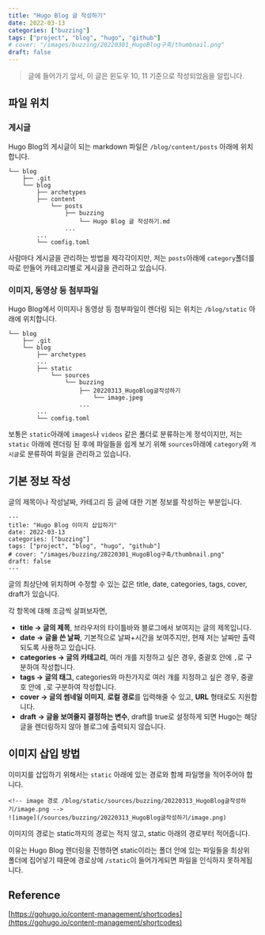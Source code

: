 ```yaml
---
title: "Hugo Blog 글 작성하기"
date: 2022-03-13
categories: ["buzzing"]
tags: ["project", "blog", "hugo", "github"]
# cover: "/images/buzzing/20220301_HugoBlog구축/thumbnail.png"
draft: false
---
```


> 글에 들어가기 앞서, 이 글은 윈도우 10, 11 기준으로 작성되었음을 알립니다.

## 파일 위치

### 게시글
Hugo Blog의 게시글이 되는 markdown 파일은 `/blog/content/posts` 아래에 위치합니다.
```
└── blog
    ├── .git
    └── blog
        ├── archetypes
        ├── content
            └── posts
                ├── buzzing
                    └── Hugo Blog 글 작성하기.md
                ...
        ...
        └── comfig.toml
```
사람마다 게시글을 관리하는 방법을 제각각이지만, 저는 `posts`아래에 `category`폴더를 따로 만들어 카테고리별로 게시글을 관리하고 있습니다.

### 이미지, 동영상 등 첨부파일
Hugo Blog에서 이미지나 동영상 등 첨부파일이 렌더링 되는 위치는 `/blog/static` 아래에 위치합니다.
```
└── blog
    ├── .git
    └── blog
        ├── archetypes
        ...
        ├── static
            └── sources
                └── buzzing
                    ├── 20220313_HugoBlog글작성하기
                        └── image.jpeg
                    ...
        ...
        └── comfig.toml
```
보통은 `static`아래에 `images`나 `videos` 같은 폴더로 분류하는게 정석이지만, 저는 `static` 아래에 렌더링 된 후에 파일들을 쉽게 보기 위해 `sources`아래에 `category`와 `게시글`로 분류하여 파일을 관리하고 있습니다.

## 기본 정보 작성

글의 제목이나 작성날짜, 카테고리 등 글에 대한 기본 정보를 작성하는 부분입니다.
```
---
title: "Hugo Blog 이미지 삽입하기"
date: 2022-03-13
categories: ["buzzing"]
tags: ["project", "blog", "hugo", "github"]
# cover: "/images/buzzing/20220301_HugoBlog구축/thumbnail.png"
draft: false
---
```
글의 최상단에 위치하며 수정할 수 있는 값은 title, date, categories, tags, cover, draft가 있습니다.

각 항목에 대해 조금씩 살펴보자면,
- **title → 글의 제목**, 브라우저의 타이틀바와 블로그에서 보여지는 글의 제목입니다.
- **date → 글을 쓴 날짜**, 기본적으로 날짜+시간을 보여주지만, 현재 저는 날짜만 출력되도록 사용하고 있습니다.
- **categories → 글의 카테고리**, 여러 개를 지정하고 싶은 경우, 중괄호 안에 `,`로 구분하여 작성합니다.
- **tags → 글의 태그**, categories와 마찬가지로 여러 개를 지정하고 싶은 경우, 중괄호 안에 `,`로 구분하여 작성합니다.
- **cover → 글의 썸네일 이미지**, **로컬 경로**를 입력해줄 수 있고, **URL** 형태로도 지원합니다.
- **draft → 글을 보여줄지 결정하는 변수**, draft를 true로 설정하게 되면 Hugo는 해당 글을 렌더링하지 않아 블로그에 출력되지 않습니다.

## 이미지 삽입 방법

이미지를 삽입하기 위해서는 `static` 아래에 있는 경로와 함께 파일명을 적어주어야 합니다.

```
<!-- image 경로 /blog/static/sources/buzzing/20220313_HugoBlog글작성하기/image.png -->
![image](/sources/buzzing/20220313_HugoBlog글작성하기/image.png)
```
이미지의 경로는 static까지의 경로는 적지 않고, static 아래의 경로부터 적어줍니다.

이유는 Hugo Blog 렌더링을 진행하면 static이라는 폴더 안에 있는 파일들을 최상위 폴더에 집어넣기 때문에 경로상에 `/static`이 들어가게되면 파일을 인식하지 못하게됩니다.


## Reference
[https://gohugo.io/content-management/shortcodes](https://gohugo.io/content-management/shortcodes)
